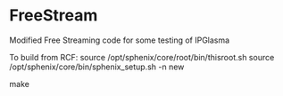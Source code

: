 # FreeStream
Modified Free Streaming code for some testing of IPGlasma

To build from RCF:
source /opt/sphenix/core/root/bin/thisroot.sh
source /opt/sphenix/core/bin/sphenix_setup.sh -n new

make